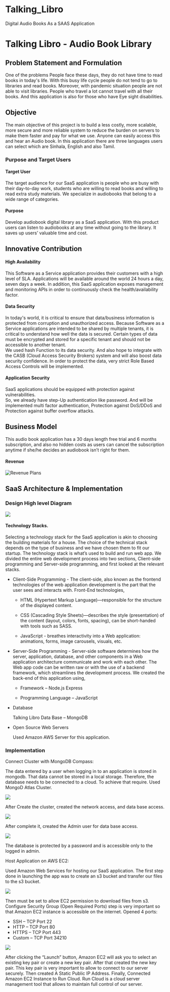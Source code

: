 # Talking_Libro
Digital Audio Books As a SAAS Application


# Talking Libro - Audio Book Library
## Problem Statement and Formulation 

One of the problems People face these days, they do not have time to read books in today's life. With this busy life cycle people do not tend to go to libraries and read books. Moreover, with pandemic situation people are not able to visit libraries. People who travel a lot cannot travel with all their books. And this application is also for those who have Eye sight disabilities. 

## Objective 

The main objective of this project is to build a less costly, more scalable, more secure and more reliable system to reduce the burden on servers to make them faster and pay for what we use. Anyone can easily access this and hear an Audio book. In this application there are three languages users can select which are Sinhala, English and also Tamil.  

### Purpose and Target Users 

#### Target User 

The target audience for our SaaS application is people who are busy with their day-to-day work, students who are willing to read books and willing to read extra study materials. We specialize in audiobooks that belong to a wide range of categories. 

#### Purpose 

Develop audiobook digital library as a SaaS application. With this product users can listen to audiobooks at any time without going to the library. It saves up users’ valuable time and cost. 

## Innovative Contribution  
 
#### High Availability 

This Software as a Service application provides their customers with a high level of SLA. Applications will be available around the world 24 hours a day, seven days a week. In addition, this SaaS application exposes management and monitoring APIs in order to continuously check the health/availability factor. 
 
#### Data Security 

In today's world, it is critical to ensure that data/business information is protected from corruption and unauthorized access. Because Software as a Service applications are intended to be shared by multiple tenants, it is critical to understand how well the data is secured. Certain types of data must be encrypted and stored for a specific tenant and should not be accessible to another tenant.  
We used hash Function to its data security. And also hope to integrate with the CASB (Cloud Access Security Brokers) system and will also boost data security confidence. In order to protect the data, very strict Role Based Access Controls will be implemented. 
 
#### Application Security 

SaaS applications should be equipped with protection against vulnerabilities.  
So, we already have step-Up authentication like password. And will be implemented multi factor authentication, Protection against DoS/DDoS and Protection against buffer overflow attacks. 

## Business Model 

This audio book application has a 30 days length free trial and 6 months subscription, and also no hidden costs as users can cancel the subscription anytime if she/he decides an audiobook isn’t right for them. 
#### Revenue  


![Revenue Plans](https://github.com/LuLu-bl/Talking_Libro/blob/master/SS/revenue%20plan.jpg?raw=true)

## SaaS Architecture & Implementation 
### Design High level Diagram  
![](https://github.com/LuLu-bl/Talking_Libro/blob/master/SS/highlevel%20diagram.png?raw=true)

#### Technology Stacks. 
Selecting a technology stack for the SaaS application is akin to choosing the building materials for a house. The choice of the technical stack depends on the type of business and we have chosen them to fit our startup. The technology stack is what’s used to build and run web app. We divided the entire web development process into two sections, Client-side programming and Server-side programming, and first looked at the relevant stacks. 

- Client-Side Programming - The client-side, also known as the frontend technologies of the web application development is the part that the user sees and interacts with. Front-End technologies, 
        
    - HTML (Hypertext Markup Language)—responsible for the structure of the displayed content.  
    
    - CSS (Cascading Style Sheets)—describes the style (presentation) of the content (layout, colors, fonts, spacing), can be short-handed with tools such as SASS. 
    
    - JavaScript - breathes interactivity into a Web application: animations, forms, image carousels, visuals, etc. 

- Server-Side Programming - Server-side software determines how the server, application, database, and other components in a Web application architecture communicate and work with each other. The Web app code can be written raw or with the use of a backend framework, which streamlines the development process. We created the back-end of this application using, 
    
    - Framework – Node.js Express 
    
    - Programming Language – JavaScript 

- Database 
    
    Talking Libro Data Base – MongoDB 

- Open Source Web Servers 

    Used Amazon AWS Server for this application.  

### Implementation 
 
Connect Cluster with MongoDB Compass:

The data entered by a user when logging in to an application is stored in mongodb. That data cannot be stored in a local storage. Therefore, the database needs to be connected to a cloud. To achieve that require. Used MongoD Atlas Cluster. 

![](https://github.com/LuLu-bl/Talking_Libro/blob/master/SS/DS%20Deployment.jpg?raw=true)


After Create the cluster, created the network access, and data base access.  
 
![](https://github.com/LuLu-bl/Talking_Libro/blob/master/SS/network%20access.jpg?raw=true)


After complete it, created the Admin user for data base access.  
 
![](https://github.com/LuLu-bl/Talking_Libro/blob/master/SS/DB%20access.jpg?raw=true)

 
The database is protected by a password and is accessible only to the logged in admin. 
 
Host Application on AWS EC2:

Used Amazon Web Services for hosting our SaaS application. 
The first step done in launching the app was to create an s3 bucket and transfer our files to the s3 bucket.  
 
![](https://github.com/LuLu-bl/Talking_Libro/blob/master/SS/S3%20bucket.jpg?raw=true)

 
Then must be set to allow EC2 permission to download files from s3. 
Configure Security Group (Open Required Ports) step is very important so that Amazon EC2 instance is accessible on the internet. 
Opened 4 ports: 
- SSH – TCP Port 22 
- HTTP – TCP Port 80 
- HTTPS – TCP Port 443 
- Custom – TCP Port 34210 
 
![](https://github.com/LuLu-bl/Talking_Libro/blob/master/SS/Security%20Group.jpg?raw=true)

After clicking the “Launch” button, Amazon EC2 will ask you to select an existing key pair or create a new key pair. After that created the new key pair. This key pair is very important to allow to connect to our server securely. Then created A Static Public IP Address. Finally, Connected Amazon EC2 Instance to Run Cloud. Run Cloud is a cloud server management tool that allows to maintain full control of our server.  












